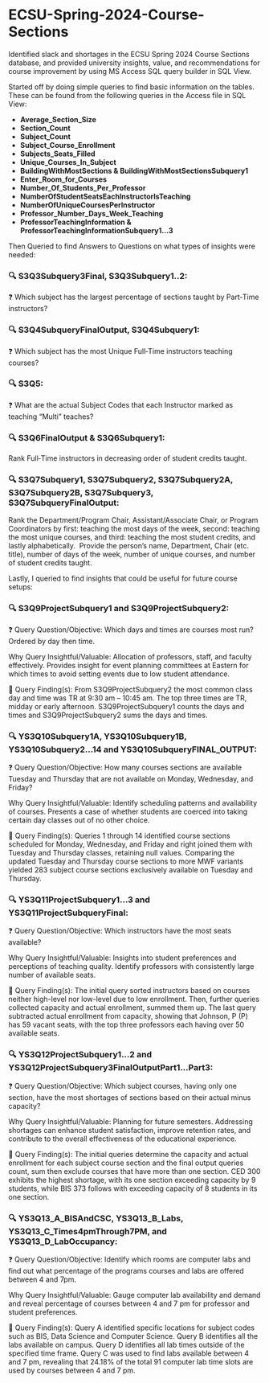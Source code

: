 # ECSU-Spring-2024-Course-Sections
Identified slack and shortages in the ECSU Spring 2024 Course Sections database, and provided university insights, value, and recommendations for course improvement by using MS Access SQL query builder in SQL View.

Started off by doing simple queries to find basic information on the tables. These can be found from the following queries in the Access file in SQL View:

- **Average_Section_Size**  
- **Section_Count**  
- **Subject_Count**  
- **Subject_Course_Enrollment**  
- **Subjects_Seats_Filled**  
- **Unique_Courses_In_Subject**  
- **BuildingWithMostSections & BuildingWithMostSectionsSubquery1**  
- **Enter_Room_for_Courses**  
- **Number_Of_Students_Per_Professor**  
- **NumberOfStudentSeatsEachInstructorIsTeaching**  
- **NumberOfUniqueCoursesPerInstructor**  
- **Professor_Number_Days_Week_Teaching**  
- **ProfessorTeachingInformation & ProfessorTeachingInformationSubquery1...3** 


Then Queried to find Answers to Questions on what types of insights were needed: 

### 🔍 S3Q3Subquery3Final, S3Q3Subquery1..2: 
❓ Which subject has the largest percentage of sections taught by Part-Time instructors?

### 🔍 S3Q4SubqueryFinalOutput, S3Q4Subquery1: 
❓ Which subject has the most Unique Full‐Time instructors teaching courses?

### 🔍 S3Q5: 
❓ What are the actual Subject Codes that each Instructor marked as teaching “Multi” teaches?

### 🔍 S3Q6FinalOutput & S3Q6Subquery1: 
Rank Full‐Time instructors in decreasing order of student credits taught.

### 🔍 S3Q7Subquery1, S3Q7Subquery2, S3Q7Subquery2A, S3Q7Subquery2B, S3Q7Subquery3, S3Q7SubqueryFinalOutput: 
Rank the Department/Program Chair, Assistant/Associate Chair, or
Program Coordinators by first: teaching the most days of the week, second:
teaching the most unique courses, and third: teaching the most student credits,
and lastly alphabetically.  Provide the person’s name, Department, Chair (etc.
title), number of days of the week, number of unique courses, and number of
student credits taught.



Lastly, I queried to find insights that could be useful for future course setups: 

### 🔍 S3Q9ProjectSubquery1 and S3Q9ProjectSubquery2:

❓ Query Question/Objective: Which days and times are courses most run? Ordered by day then 
time. 

Why Query Insightful/Valuable: Allocation of professors, staff, and faculty effectively. Provides 
insight for event planning committees at Eastern for which times to avoid setting events due to low 
student attendance. 

🔗 Query Finding(s): From S3Q9ProjectSubquery2 the most common class day and time was TR at 
9:30 am – 10:45 am. The top three times are TR, midday or early afternoon. S3Q9ProjectSubquery1
counts the days and times and S3Q9ProjectSubquery2 sums the days and times.


### 🔍 YS3Q10Subquery1A, YS3Q10Subquery1B, YS3Q10Subquery2…14 and YS3Q10SubqueryFINAL_OUTPUT: 

❓ Query Question/Objective: How many courses sections are available Tuesday and Thursday that 
are not available on Monday, Wednesday, and Friday? 

Why Query Insightful/Valuable: Identify scheduling patterns and availability of courses. Presents 
a case of whether students are coerced into taking certain day classes out of no other choice. 

🔗 Query Finding(s): Queries 1 through 14 identified course sections scheduled for Monday, 
Wednesday, and Friday and right joined them with Tuesday and Thursday classes, retaining null 
values. Comparing the updated Tuesday and Thursday course sections to more MWF variants 
yielded 283 subject course sections exclusively available on Tuesday and Thursday. 


### 🔍 YS3Q11ProjectSubquery1…3 and YS3Q11ProjectSubqueryFinal:

❓ Query Question/Objective: Which instructors have the most seats available? 

Why Query Insightful/Valuable: Insights into student preferences and perceptions of teaching 
quality. Identify professors with consistently large number of available seats. 

🔗 Query Finding(s): The initial query sorted instructors based on courses neither high-level nor low-level 
due to low enrollment. Then, further queries collected capacity and actual enrollment, 
summed them up. The last query subtracted actual enrollment from capacity, showing that 
Johnson, P (P) has 59 vacant seats, with the top three professors each having over 50 available 
seats.


### 🔍 YS3Q12ProjectSubquery1…2 and YS3Q12ProjectSubquery3FinalOutputPart1...Part3:

❓ Query Question/Objective: Which subject courses, having only one section, have the most 
shortages of sections based on their actual minus capacity?

Why Query Insightful/Valuable: Planning for future semesters. Addressing shortages can 
enhance student satisfaction, improve retention rates, and contribute to the overall effectiveness 
of the educational experience.

🔗 Query Finding(s): The initial queries determine the capacity and actual enrollment for each subject 
course section and the final output queries count, sum then exclude courses that have more than 
one section. CED 300 exhibits the highest shortage, with its one section exceeding capacity by 9
students, while BIS 373 follows with exceeding capacity of 8 students in its one section.


### 🔍 YS3Q13_A_BISAndCSC, YS3Q13_B_Labs, YS3Q13_C_Times4pmThrough7PM, and YS3Q13_D_LabOccupancy:

❓ Query Question/Objective: Identify which rooms are computer labs and find out what percentage 
of the programs courses and labs are offered between 4 and 7pm.

Why Query Insightful/Valuable: Gauge computer lab availability and demand and reveal 
percentage of courses between 4 and 7 pm for professor and student preferences.

🔗 Query Finding(s): Query A identified specific locations for subject codes such as BIS, Data Science
and Computer Science. Query B identifies all the labs available on campus. Query D identifies all 
lab times outside of the specified time frame. Query C was used to find labs available between 4 
and 7 pm, revealing that 24.18% of the total 91 computer lab time slots are used by courses 
between 4 and 7 pm.




